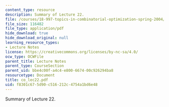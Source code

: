 ```yaml
---
content_type: resource
description: Summary of Lecture 22.
file: /courses/18-997-topics-in-combinatorial-optimization-spring-2004/f8301c675d90c516212c4754a1bd6e48_co_lec22.pdf
file_size: 116482
file_type: application/pdf
hide_download: true
hide_download_original: null
learning_resource_types:
- Lecture Notes
license: https://creativecommons.org/licenses/by-nc-sa/4.0/
ocw_type: OCWFile
parent_title: Lecture Notes
parent_type: CourseSection
parent_uid: bbe4c00f-a4c4-e800-6674-00c926294ba8
resourcetype: Document
title: co_lec22.pdf
uid: f8301c67-5d90-c516-212c-4754a1bd6e48
---
```

Summary of Lecture 22.
